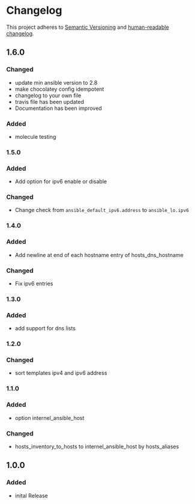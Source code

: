 # Changelog

This project adheres to [Semantic Versioning](https://semver.org/spec/v2.0.0.html)
and [human-readable changelog](https://keepachangelog.com/en/1.0.0/).

## 1.6.0

### Changed

- update min ansible version to 2.8
- make chocolatey config idempotent
- changelog to your own file
- travis file has been updated
- Documentation has been improved

### Added

- molecule testing

### 1.5.0

### Added

- Add option for ipv6 enable or disable

### Changed

- Change check from `ansible_default_ipv6.address` to `ansible_lo.ipv6`

### 1.4.0

### Added

- Add newline at end of each hostname entry of hosts_dns_hostname

### Changed

- Fix ipv6 entries

### 1.3.0

### Added

- add support for dns lists

### 1.2.0

### Changed

- sort templates ipv4 and ipv6 address

### 1.1.0

### Added

- option internel_ansible_host

### Changed

- hosts_inventory_to_hosts to internel_ansible_host by hosts_aliases

## 1.0.0

### Added

- inital Release
